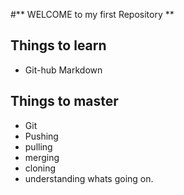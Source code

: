 #** WELCOME to my first Repository **
## Things to learn
* Git-hub Markdown
## Things to master
* Git
 * Pushing
 * pulling
 * merging
 * cloning
 * understanding whats going on.
